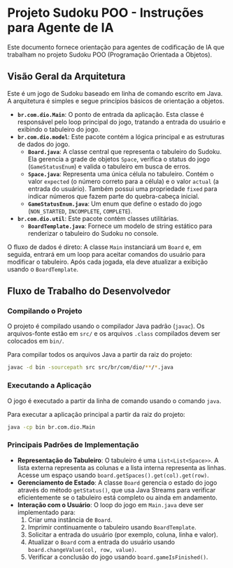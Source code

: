 # Projeto Sudoku POO - Instruções para Agente de IA

Este documento fornece orientação para agentes de codificação de IA que trabalham no projeto Sudoku POO (Programação Orientada a Objetos).

## Visão Geral da Arquitetura

Este é um jogo de Sudoku baseado em linha de comando escrito em Java. A arquitetura é simples e segue princípios básicos de orientação a objetos.

- **`br.com.dio.Main`**: O ponto de entrada da aplicação. Esta classe é responsável pelo loop principal do jogo, tratando a entrada do usuário e exibindo o tabuleiro do jogo.
- **`br.com.dio.model`**: Este pacote contém a lógica principal e as estruturas de dados do jogo.
  - **`Board.java`**: A classe central que representa o tabuleiro do Sudoku. Ela gerencia a grade de objetos `Space`, verifica o status do jogo (`GameStatusEnum`) e valida o tabuleiro em busca de erros.
  - **`Space.java`**: Representa uma única célula no tabuleiro. Contém o valor `expected` (o número correto para a célula) e o valor `actual` (a entrada do usuário). Também possui uma propriedade `fixed` para indicar números que fazem parte do quebra-cabeça inicial.
  - **`GameStatusEnum.java`**: Um enum que define o estado do jogo (`NON_STARTED`, `INCOMPLETE`, `COMPLETE`).
- **`br.com.dio.util`**: Este pacote contém classes utilitárias.
  - **`BoardTemplate.java`**: Fornece um modelo de string estático para renderizar o tabuleiro do Sudoku no console.

O fluxo de dados é direto: A classe `Main` instanciará um `Board` e, em seguida, entrará em um loop para aceitar comandos do usuário para modificar o tabuleiro. Após cada jogada, ela deve atualizar a exibição usando o `BoardTemplate`.

## Fluxo de Trabalho do Desenvolvedor

### Compilando o Projeto

O projeto é compilado usando o compilador Java padrão (`javac`). Os arquivos-fonte estão em `src/` e os arquivos `.class` compilados devem ser colocados em `bin/`.

Para compilar todos os arquivos Java a partir da raiz do projeto:
```sh
javac -d bin -sourcepath src src/br/com/dio/**/*.java
```

### Executando a Aplicação

O jogo é executado a partir da linha de comando usando o comando `java`.

Para executar a aplicação principal a partir da raiz do projeto:
```sh
java -cp bin br.com.dio.Main
```

### Principais Padrões de Implementação

- **Representação do Tabuleiro**: O tabuleiro é uma `List<List<Space>>`. A lista externa representa as colunas e a lista interna representa as linhas. Acesse um espaço usando `board.getSpaces().get(col).get(row)`.
- **Gerenciamento de Estado**: A classe `Board` gerencia o estado do jogo através do método `getStatus()`, que usa Java Streams para verificar eficientemente se o tabuleiro está completo ou ainda em andamento.
- **Interação com o Usuário**: O loop do jogo em `Main.java` deve ser implementado para:
  1. Criar uma instância de `Board`.
  2. Imprimir continuamente o tabuleiro usando `BoardTemplate`.
  3. Solicitar a entrada do usuário (por exemplo, coluna, linha e valor).
  4. Atualizar o `Board` com a entrada do usuário usando `board.changeValue(col, row, value)`.
  5. Verificar a conclusão do jogo usando `board.gameIsFinished()`.
